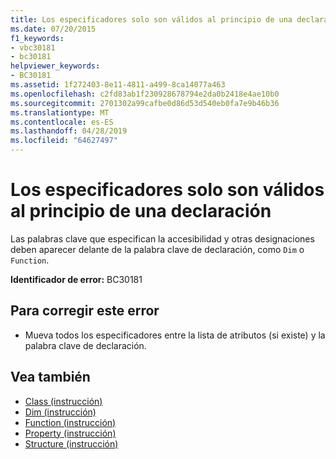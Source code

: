 ```yaml
---
title: Los especificadores solo son válidos al principio de una declaración
ms.date: 07/20/2015
f1_keywords:
- vbc30181
- bc30181
helpviewer_keywords:
- BC30181
ms.assetid: 1f272403-8e11-4811-a499-8ca14077a463
ms.openlocfilehash: c2fd83ab1f230928678794e2da0b2418e4ae10b0
ms.sourcegitcommit: 2701302a99cafbe0d86d53d540eb0fa7e9b46b36
ms.translationtype: MT
ms.contentlocale: es-ES
ms.lasthandoff: 04/28/2019
ms.locfileid: "64627497"
---
```

# <a name="specifiers-valid-only-at-the-beginning-of-a-declaration"></a>Los especificadores solo son válidos al principio de una declaración
Las palabras clave que especifican la accesibilidad y otras designaciones deben aparecer delante de la palabra clave de declaración, como `Dim` o `Function`.  
  
 **Identificador de error:** BC30181  
  
## <a name="to-correct-this-error"></a>Para corregir este error  
  
- Mueva todos los especificadores entre la lista de atributos (si existe) y la palabra clave de declaración.  
  
## <a name="see-also"></a>Vea también

- [Class (instrucción)](../../visual-basic/language-reference/statements/class-statement.md)
- [Dim (instrucción)](../../visual-basic/language-reference/statements/dim-statement.md)
- [Function (instrucción)](../../visual-basic/language-reference/statements/function-statement.md)
- [Property (instrucción)](../../visual-basic/language-reference/statements/property-statement.md)
- [Structure (instrucción)](../../visual-basic/language-reference/statements/structure-statement.md)

